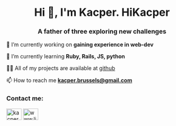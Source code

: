 <h1 align="center">Hi 👋, I'm Kacper. HiKacper</h1>
<h3 align="center">A father of three exploring new challenges</h3>

🔭 I’m currently working on **gaining experience in web-dev**

🌱 I’m currently learning **Ruby, Rails, JS, python**

👨‍💻 All of my projects are available at [github](github)

📫 How to reach me **kacper.brussels@gmail.com**

<h3 align="left">Contact me:</h3>
<p align="left">
<a href="https://twitter.com/kacper_inbxl" target="blank"><img align="center" src="https://raw.githubusercontent.com/rahuldkjain/github-profile-readme-generator/master/src/images/icons/Social/twitter.svg" alt="kacper_inbxl" height="30" width="40" /></a>
<a href="https://linkedin.com/in/www.linkedin.com/in/kacper-chmielewski-brussels" target="blank"><img align="center" src="https://raw.githubusercontent.com/rahuldkjain/github-profile-readme-generator/master/src/images/icons/Social/linked-in-alt.svg" alt="www.linkedin.com/in/kacper-chmielewski-brussels" height="30" width="40" /></a>
</p>


